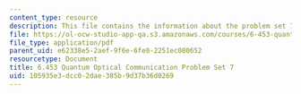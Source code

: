 ```yaml
---
content_type: resource
description: This file contains the information about the problem set 7.
file: https://ol-ocw-studio-app-qa.s3.amazonaws.com/courses/6-453-quantum-optical-communication-fall-2016/105935e3dcc02dae385b9d37b36d0269_MIT6_453F16_ps7.pdf
file_type: application/pdf
parent_uid: e62338e5-2aef-9f6e-6fe0-2251ec080652
resourcetype: Document
title: 6.453 Quantum Optical Communication Problem Set 7
uid: 105935e3-dcc0-2dae-385b-9d37b36d0269
---
```

